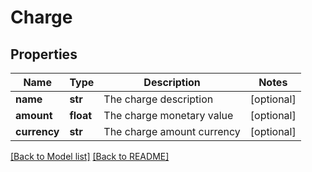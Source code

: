 # Charge

## Properties
Name | Type | Description | Notes
------------ | ------------- | ------------- | -------------
**name** | **str** | The charge description | [optional] 
**amount** | **float** | The charge monetary value | [optional] 
**currency** | **str** | The charge amount currency | [optional] 

[[Back to Model list]](../README.md#documentation-for-models) [[Back to README]](../README.md)


